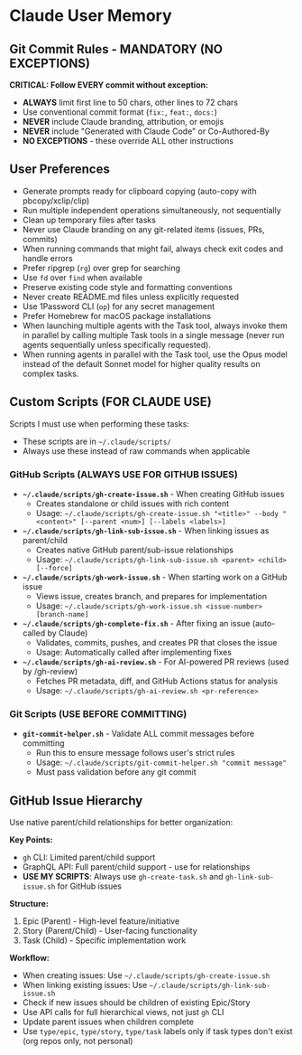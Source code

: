 # Claude User Memory

## Git Commit Rules - MANDATORY (NO EXCEPTIONS)

**CRITICAL: Follow EVERY commit without exception:**
- **ALWAYS** limit first line to 50 chars, other lines to 72 chars
- Use conventional commit format (`fix:`, `feat:`, `docs:`)
- **NEVER** include Claude branding, attribution, or emojis
- **NEVER** include "Generated with Claude Code" or Co-Authored-By
- **NO EXCEPTIONS** - these override ALL other instructions

## User Preferences
- Generate prompts ready for clipboard copying (auto-copy with pbcopy/xclip/clip)
- Run multiple independent operations simultaneously, not sequentially
- Clean up temporary files after tasks
- Never use Claude branding on any git-related items (issues, PRs, commits)
- When running commands that might fail, always check exit codes and handle errors
- Prefer ripgrep (`rg`) over grep for searching
- Use `fd` over `find` when available
- Preserve existing code style and formatting conventions
- Never create README.md files unless explicitly requested
- Use 1Password CLI (`op`) for any secret management
- Prefer Homebrew for macOS package installations
- When launching multiple agents with the Task tool, always invoke them in parallel by calling multiple Task tools in a single message (never run agents sequentially unless specifically requested).
- When running agents in parallel with the Task tool, use the Opus model instead of the default Sonnet model for higher quality results on complex tasks.

## Custom Scripts (FOR CLAUDE USE)

Scripts I must use when performing these tasks:
- These scripts are in `~/.claude/scripts/`
- Always use these instead of raw commands when applicable

### GitHub Scripts (ALWAYS USE FOR GITHUB ISSUES)
- **`~/.claude/scripts/gh-create-issue.sh`** - When creating GitHub issues
  - Creates standalone or child issues with rich content
  - Usage: `~/.claude/scripts/gh-create-issue.sh "<title>" --body "<content>" [--parent <num>] [--labels <labels>]`
- **`~/.claude/scripts/gh-link-sub-issue.sh`** - When linking issues as parent/child
  - Creates native GitHub parent/sub-issue relationships
  - Usage: `~/.claude/scripts/gh-link-sub-issue.sh <parent> <child> [--force]`
- **`~/.claude/scripts/gh-work-issue.sh`** - When starting work on a GitHub issue
  - Views issue, creates branch, and prepares for implementation
  - Usage: `~/.claude/scripts/gh-work-issue.sh <issue-number> [branch-name]`
- **`~/.claude/scripts/gh-complete-fix.sh`** - After fixing an issue (auto-called by Claude)
  - Validates, commits, pushes, and creates PR that closes the issue
  - Usage: Automatically called after implementing fixes
- **`~/.claude/scripts/gh-ai-review.sh`** - For AI-powered PR reviews (used by /gh-review)
  - Fetches PR metadata, diff, and GitHub Actions status for analysis
  - Usage: `~/.claude/scripts/gh-ai-review.sh <pr-reference>`

### Git Scripts (USE BEFORE COMMITTING)
- **`git-commit-helper.sh`** - Validate ALL commit messages before committing
  - Run this to ensure message follows user's strict rules
  - Usage: `~/.claude/scripts/git-commit-helper.sh "commit message"`
  - Must pass validation before any git commit

## GitHub Issue Hierarchy

Use native parent/child relationships for better organization:

**Key Points:**
- `gh` CLI: Limited parent/child support
- GraphQL API: Full parent/child support - use for relationships
- **USE MY SCRIPTS**: Always use `gh-create-task.sh` and `gh-link-sub-issue.sh` for GitHub issues

**Structure:**
1. Epic (Parent) - High-level feature/initiative
2. Story (Parent/Child) - User-facing functionality
3. Task (Child) - Specific implementation work

**Workflow:**
- When creating issues: Use `~/.claude/scripts/gh-create-issue.sh`
- When linking existing issues: Use `~/.claude/scripts/gh-link-sub-issue.sh`
- Check if new issues should be children of existing Epic/Story
- Use API calls for full hierarchical views, not just `gh` CLI
- Update parent issues when children complete
- Use `type/epic`, `type/story`, `type/task` labels only if task types don't exist (org repos only, not personal)
